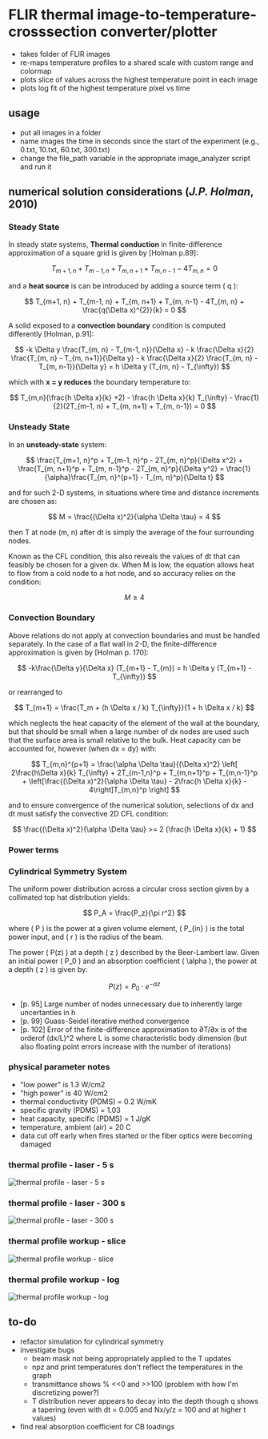 # FLIR thermal image-to-temperature-crosssection converter/plotter

- takes folder of FLIR images
- re-maps temperature profiles to a shared scale with custom range and colormap
- plots slice of values across the highest temperature point in each image
- plots log fit of the highest temperature pixel vs time

## usage

- put all images in a folder
- name images the time in seconds since the start of the experiment (e.g., 0.txt, 10.txt, 60.txt, 300.txt)
- change the file_path variable in the appropriate image_analyzer script and run it

## numerical solution considerations (*J.P. Holman*, 2010)

### Steady State

In steady state systems, **Thermal conduction** in finite-difference approximation of a square grid is given by [Holman p.89]:

$$
T_{m+1, n} + T_{m-1, n} + T_{m, n+1} + T_{m, n-1} - 4T_{m, n} = 0
$$

and a **heat source** is can be introduced by adding a source term \( q \):

$$
T_{m+1, n} + T_{m-1, n} + T_{m, n+1} + T_{m, n-1} - 4T_{m, n} + \frac{q(\Delta x)^{2}}{k} = 0
$$

A solid exposed to a **convection boundary** condition is computed differently [Holman, p.91]:

$$
-k \Delta y \frac{T_{m, n} - T_{m-1, n}}{\Delta x} - k \frac{\Delta x}{2} \frac{T_{m, n} - T_{m, n+1}}{\Delta y} - k \frac{\Delta x}{2} \frac{T_{m, n} - T_{m, n-1}}{\Delta y} = h \Delta y (T_{m, n} - T_{\infty})
$$

which with **x = y reduces** the boundary temperature to:

$$
T_{m,n}(\frac{h \Delta x}{k} +2) - \frac{h \Delta x}{k} T_{\infty} - \frac{1}{2}(2T_{m-1, n} + T_{m, n+1} + T_{m, n-1}) = 0
$$

### Unsteady State

In an **unsteady-state** system:

$$
\frac{T_{m+1, n}^p + T_{m-1, n}^p - 2T_{m, n}^p}{\Delta x^2} + \frac{T_{m, n+1}^p + T_{m, n-1}^p - 2T_{m, n}^p}{\Delta y^2} = \frac{1}{\alpha}\frac{T_{m, n}^{p+1} - T_{m, n}^p}{\Delta t}
$$

and for such 2-D systems, in situations where time and distance increments are chosen as:

$$
M = \frac{(\Delta x)^2}{\alpha \Delta \tau} = 4
$$

then T at node (m, n) after dt is simply the average of the four surrounding nodes.  

Known as the CFL condition, this also reveals the values of dt that can feasibly be chosen for a given dx.  When M is low, the equation allows heat to flow from a cold node to a hot node, and so accuracy relies on the condition:

$$
M \geq 4
$$

### Convection Boundary

Above relations do not apply at convection boundaries and must be handled separately.  In the case of a flat wall in 2-D, the finite-difference approximation is given by [Holman p. 170]:

$$
-k\frac{\Delta y}{\Delta x} (T_{m+1} - T_{m}) = h \Delta y (T_{m+1} - T_{\infty})
$$

or rearranged to

$$
T_{m+1} = \frac{T_m + (h \Delta x / k) T_{\infty}}{1 + h \Delta x / k}
$$

which neglects the heat capacity of the element of the wall at the boundary, but that should be small when a large number of dx nodes are used such that the surface area is small relative to the bulk.  Heat capacity can be accounted for, however (when dx = dy) with:

$$
T_{m,n}^{p+1} = \frac{\alpha \Delta \tau}{(\Delta x)^2} \left[ 2\frac{h\Delta x}{k} T_{\infty} + 2T_{m-1,n}^p + T_{m,n+1}^p + T_{m,n-1}^p + \left[\frac{(\Delta x)^2}{\alpha \Delta \tau} - 2\frac{h \Delta x}{k} - 4\right]T_{m,n}^p \right]
$$

and to ensure convergence of the numerical solution, selections of dx and dt must satisfy the convective 2D CFL condition:

$$
\frac{(\Delta x)^2}{\alpha \Delta \tau} >= 2 (\frac{h \Delta x}{k} + 1)
$$
### Power terms
### Cylindrical Symmetry System
The uniform power distribution across a circular cross section given by a collimated top hat distribution yields:

$$
P_A = \frac{P_z}{\pi r^2}
$$

where \( P \) is the power at a given volume element, \( P_{in} \) is the total power input, and \( r \) is the radius of the beam.

The power \( P(z) \) at a depth \( z \) described by the Beer-Lambert law. Given an initial power \( P_0 \) and an absorption coefficient \( \alpha \), the power at a depth \( z \) is given by:

$$
P(z) = P_0 \cdot e^{-\alpha z}
$$


- [p. 95] Large number of nodes unnecessary due to inherently large uncertanties in h
- [p. 99] Guass-Seidel iterative method convergence
- [p. 102] Error of the finite-difference approximation to ∂T/∂x is of the orderof (dx/L)^2 where L is some characteristic body dimension (but also floating point errors increase with the number of iterations)

### physical parameter notes

- "low power" is 1.3 W/cm2
- "high power" is 40 W/cm2
- thermal conductivity (PDMS) = 0.2 W/mK
- specific gravity (PDMS) = 1.03
- heat capacity, specific (PDMS) = 1 J/gK
- temperature, ambient (air) = 20 C
- data cut off early when fires started or the fiber optics were becoming damaged

### thermal profile - laser - 5 s

![thermal profile - laser - 5 s](exports\upgrade-examples\temp-profile_005s.png)

### thermal profile - laser - 300 s

![thermal profile - laser - 300 s](exports\upgrade-examples\temp-profile-300s.png)

### thermal profile workup - slice

![thermal profile workup - slice](exports\upgrade-examples\slice.png)

### thermal profile workup - log

![thermal profile workup - log](exports\upgrade-examples\log.png)

## to-do

- refactor simulation for cylindrical symmetry
- investigate bugs
  - beam mask not being appropriately applied to the T updates
  - npz and print temperatures don't reflect the temperatures  in the graph
  - transmittance shows % <<0 and >>100 (problem with how I'm discretizing power?)
  - T distribution never appears to decay into the depth though q shows a tapering (even with dt = 0.005 and Nx/y/z = 100 and at higher t values)
- find real absorption coefficient for CB loadings
